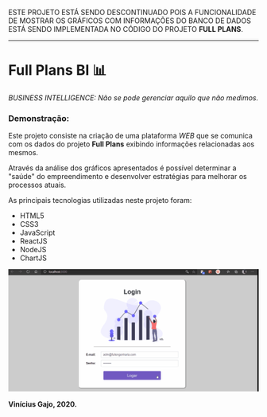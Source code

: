 ESTE PROJETO ESTÁ SENDO DESCONTINUADO POIS A FUNCIONALIDADE DE MOSTRAR OS GRÁFICOS COM INFORMAÇÕES DO BANCO DE DADOS ESTÁ SENDO IMPLEMENTADA NO CÓDIGO DO PROJETO **FULL PLANS**.

---

# Full Plans BI :bar_chart:

*BUSINESS INTELLIGENCE: Não se pode gerenciar aquilo que não medimos.*

### Demonstração:

Este projeto consiste na criação de uma plataforma *WEB* que se comunica com os dados do projeto **Full Plans** exibindo informações relacionadas aos mesmos.

Através da análise dos gráficos apresentados é possível determinar a "saúde" do empreendimento e desenvolver estratégias para melhorar os processos atuais.

As principais tecnologias utilizadas neste projeto foram:

* HTML5
* CSS3
* JavaScript
* ReactJS
* NodeJS
* ChartJS

![Demonstração do projeto (GIF)](https://github.com/64J0/fullplansBI/raw/master/img-github/site-demonstration.gif)

**Vinícius Gajo, 2020.**
